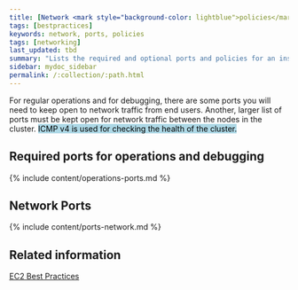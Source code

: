 ```yaml
---
title: [Network <mark style="background-color: lightblue">policies</mark>]
tags: [bestpractices]
keywords: network, ports, policies
tags: [networking]
last_updated: tbd
summary: "Lists the required and optional ports and policies for an installation."
sidebar: mydoc_sidebar
permalink: /:collection/:path.html
---
```

For regular operations and for debugging, there are some ports you will need to keep open to network traffic from end users. Another, larger list of ports must be kept open for network traffic between the nodes in the cluster. <mark style="background-color: lightblue">ICMP v4 is used for checking the health of the cluster.</mark>

## Required ports for operations and debugging

{% include content/operations-ports.md %}

## Network Ports

{% include content/ports-network.md %}

## Related information  

[EC2 Best Practices](http://docs.aws.amazon.com/AWSEC2/latest/UserGuide/ec2-best-practices.html)
